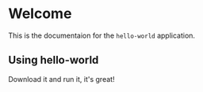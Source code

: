 # Welcome
This is the documentaion for the `hello-world` application.

## Using hello-world
Download it and run it, it's great!

